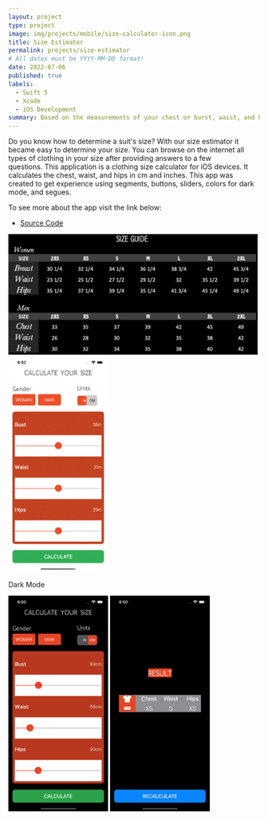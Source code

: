 ```yaml
---
layout: project
type: project
image: img/projects/mobile/size-calculator-icon.png
title: Size Estimator 
permalink: projects/size-estimator
# All dates must be YYYY-MM-DD format!
date: 2022-07-06
published: true
labels:
  - Swift 5
  - Xcode
  - iOS Development
summary: Based on the measurements of your chest or burst, waist, and hips, the dress size calculator determines your clothing size.
---
```


Do you know how to determine a suit's size? With our size estimator it became easy to determine your size. You can browse on the internet all types of clothing in your size after providing answers to a few questions. This application is a clothing size calculator for iOS devices. It calculates the chest, waist, and hips in cm and inches. This app was created to get experience using segments, buttons, sliders, colors for dark mode, and segues.

To see more about the app visit the link below:
- [Source Code](https://github.com/acatarinaoaraujo/size-advisor-app)

<div class="text-center p-4">
  <img width="500px" src="../img/projects/mobile/size-table.png" class="img-thumbnail" >
</div>

<div class="text-center p-4">
  <img width="200px" src="../img/projects/mobile/size-calculator.gif" class="img-thumbnail" >

  <div class="text-center p-4">
  <p>Dark Mode</p>
  <img width="200px" src="../img/projects/mobile/size-info.png" class="img-thumbnail" >
  <img width="200px" src="../img/projects/mobile/size-result.png" class="img-thumbnail" >
  </div>
</div>
